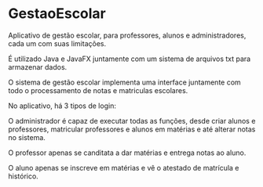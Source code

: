 # GestaoEscolar
Aplicativo de gestão escolar, para professores, alunos e administradores, cada um com suas limitações.


É utilizado Java e JavaFX juntamente com um sistema de arquivos txt para armazenar dados.

O sistema de gestão escolar implementa uma interface juntamente com todo o processamento de notas e matriculas escolares.

No aplicativo, há 3 tipos de login:

O administrador é capaz de executar todas as funções, desde criar alunos e professores, matricular professores e alunos em matérias e até alterar notas no sistema.

O professor apenas se canditata a dar matérias e entrega notas ao aluno.

O aluno apenas se inscreve em matérias e vê o atestado de matrícula e histórico.

